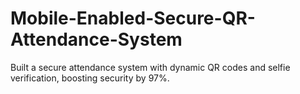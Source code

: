 # Mobile-Enabled-Secure-QR-Attendance-System
Built a secure attendance system with dynamic QR codes and selfie verification, boosting security by 97%.

